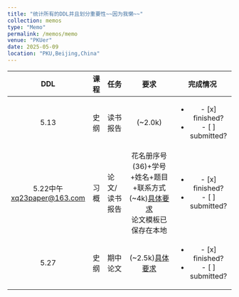 ```yaml
---
title: "统计所有的DDL并且划分重要性~~因为我懒~~"
collection: memos
type: "Memo"
permalink: /memos/memo
venue: "PKUer"
date: 2025-05-09
location: "PKU,Beijing,China"
---
```


|DDL|课程|任务|要求|完成情况|
|:----:|:----:|:----|:----:|:----:|
|5.13|史纲|读书报告|(~2.0k)|<ul><li>- [x] finished?</li><li>- [ ] submitted?</li></ul>|
|5.22中午<br>xq23paper@163.com|习概|论文/读书报告|花名册序号(36)+学号+姓名+题目+联系方式<br>(~4k)[具体要求](https://raw.githubusercontent.com/lh314-pku/LeeStars/master/files/习概论文要求.pdf)<br>论文模板已保存在本地|<ul><li>- [x] finished?</li><li>- [ ] submitted?</li></ul>|
|5.27|史纲|期中论文|(~2.5k)[具体要求](https://raw.githubusercontent.com/lh314-pku/LeeStars/master/files/史纲5班课堂讨论和期中作业有关安排.pdf)|<ul><li>- [x] finished?</li><li>- [ ] submitted?</li></ul>|

